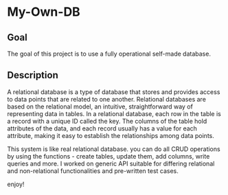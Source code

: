 # My-Own-DB

## Goal

The goal of this project is to use a fully operational self-made database.

## Description

A relational database is a type of database that stores and provides access to data points that are related to one another. Relational databases are based on the relational model, an intuitive, straightforward way of representing data in tables. In a relational database, each row in the table is a record with a unique ID called the key. The columns of the table hold attributes of the data, and each record usually has a value for each attribute, making it easy to establish the relationships among data points.

This system is like real relational database. you can do all CRUD operations by using the functions - create tables, update them, add columns, write queries and more. 
I worked on generic API suitable for differing relational and non-relational functionalities and pre-written test cases.

enjoy!
